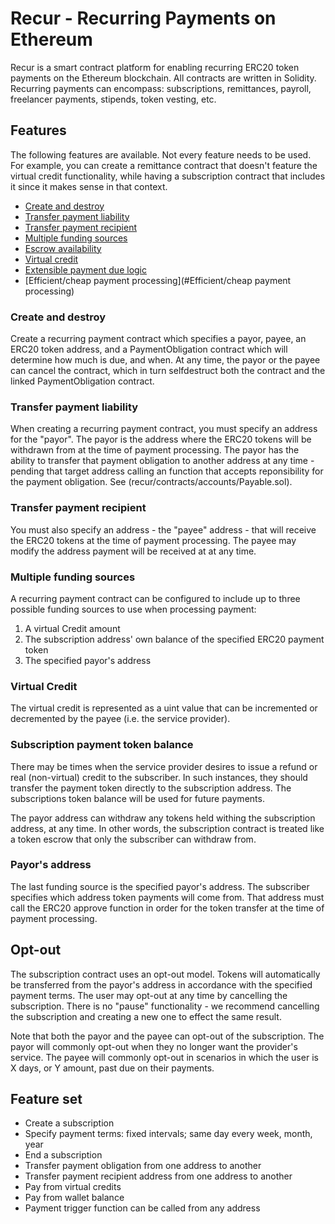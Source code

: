 # Recur - Recurring Payments on Ethereum
Recur is a smart contract platform for enabling recurring ERC20 token payments on the Ethereum blockchain.  All contracts are written in Solidity.  Recurring payments can encompass: subscriptions, remittances, payroll, freelancer payments, stipends, token vesting, etc.

## Features
The following features are available.  Not every feature needs to be used.  For example, you can create a remittance contract that doesn't feature the virtual credit functionality, while having a subscription contract that includes it since it makes sense in that context.

- [Create and destroy](#create-and-destroy)
- [Transfer payment liability](#transfer-payment-liability)
- [Transfer payment recipient](#transfer-payment-recipient)
- [Multiple funding sources](#multiple-funding-sources)
- [Escrow availability](#escrow-availability)
- [Virtual credit](#virtual-credit)
- [Extensible payment due logic](#extensible-payment-due-logic)
- [Efficient/cheap payment processing](#Efficient/cheap payment processing)

### Create and destroy
Create a recurring payment contract which specifies a payor, payee, an ERC20 token address, and a PaymentObligation contract which will determine how much is due, and when.  At any time, the payor or the payee can cancel the contract, which in turn selfdestruct both the contract and the linked PaymentObligation contract.

### Transfer payment liability
When creating a recurring payment contract, you must specify an address for the "payor".  The payor is the address where the ERC20 tokens will be withdrawn from at the time of payment processing.  The payor has the ability to transfer that payment obligation to another address at any time - pending that target address calling an function that accepts reponsibility for the payment obligation.  See (recur/contracts/accounts/Payable.sol).

### Transfer payment recipient
You must also specify an address - the "payee" address - that will receive the ERC20 tokens at the time of payment processing.  The payee may modify the address payment will be received at at any time.

### Multiple funding sources
A recurring payment contract can be configured to include up to three possible funding sources to use when processing payment:
1. A virtual Credit amount
2. The subscription address' own balance of the specified ERC20 payment token
3. The specified payor's address

### Virtual Credit
The virtual credit is represented as a uint value that can be incremented or decremented by the payee (i.e. the service provider).

### Subscription payment token balance
There may be times when the service provider desires to issue a refund or real (non-virtual) credit to the subscriber.  In such instances, they should transfer the payment token directly to the subscription address.  The subscriptions token balance will be used for future payments.

The payor address can withdraw any tokens held withing the subscription address, at any time.  In other words, the subscription contract is treated like a token escrow that only the subscriber can withdraw from.

### Payor's address
The last funding source is the specified payor's address.  The subscriber specifies which address token payments will come from.  That address must call the ERC20 approve function in order for the token transfer at the time of payment processing.

## Opt-out
The subscription contract uses an opt-out model.  Tokens will automatically be transferred from the payor's address in accordance with the specified payment terms.  The user may opt-out at any time by cancelling the subscription.  There is no "pause" functionality - we recommend cancelling the subscription and creating a new one to effect the same result.

Note that both the payor and the payee can opt-out of the subscription.  The payor will commonly opt-out when they no longer want the provider's service.  The payee will commonly opt-out in scenarios in which the user is X days, or Y amount, past due on their payments.

## Feature set
- Create a subscription
- Specify payment terms: fixed intervals; same day every week, month, year
- End a subscription
- Transfer payment obligation from one address to another
- Transfer payment recipient address from one address to another
- Pay from virtual credits
- Pay from wallet balance
- Payment trigger function can be called from any address

